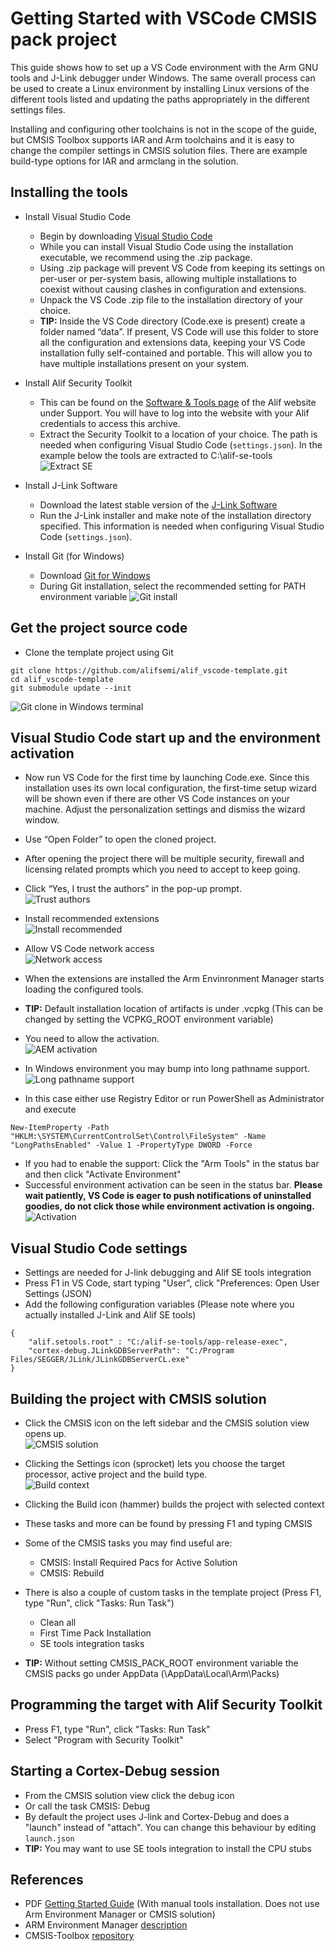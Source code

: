 # Getting Started with VSCode CMSIS pack project 

This guide shows how to set up a VS Code environment with the Arm GNU tools and J-Link debugger under Windows. The same overall process can be used to create a Linux environment by installing Linux versions of the different tools listed and updating the paths appropriately in the different settings files.

Installing and configuring other toolchains is not in the scope of the guide, but CMSIS Toolbox supports IAR and Arm toolchains and it is easy to change the compiler settings in CMSIS solution files.
There are example build-type options for IAR and armclang in the solution.

## Installing the tools

- Install Visual Studio Code
    - Begin by downloading [Visual Studio Code](https://code.visualstudio.com/download) 
    - While you can install Visual Studio Code using the installation executable, we recommend using the .zip package.
    - Using .zip package will prevent VS Code from keeping its settings on per-user or per-system basis, allowing multiple installations to coexist without causing clashes in configuration and extensions.
    - Unpack the VS Code .zip file to the installation directory of your choice.
    - **TIP:** Inside the VS Code directory (Code.exe is present) create a folder named “data”. If present, VS Code will use this folder to store all the configuration and extensions data, keeping your VS Code installation fully self-contained and portable. This will allow you to have multiple installations present on your system.

- Install Alif Security Toolkit
    - This can be found on the [Software & Tools page](https://alifsemi.com/support/software-tools/ensemble) of the Alif website under Support. You will have to log into the website with your Alif credentials to access this archive.
    - Extract the Security Toolkit to a location of your choice. The path is needed when configuring Visual Studio Code (`settings.json`). In the example below the tools are extracted to C:\alif-se-tools <br>
        ![Extract SE](images/extract_se.png)

- Install J-Link Software
    - Download the latest stable version of the [J-Link Software](https://www.segger.com/downloads/jlink)
    - Run the J-Link installer and make note of the installation directory specified. This information is needed when configuring Visual Studio Code (`settings.json`).

- Install Git (for Windows)
    - Download [Git for Windows](https://git-scm.com/download/win)
    - During Git installation, select the recommended setting for PATH environment variable
        ![Git install](images/git_install.png)

## Get the project source code

- Clone the template project using Git

```
git clone https://github.com/alifsemi/alif_vscode-template.git
cd alif_vscode-template
git submodule update --init
```
  ![Git clone in Windows terminal](images/git_clone.png)

## Visual Studio Code start up and the environment activation

- Now run VS Code for the first time by launching Code.exe. Since this installation uses its own local configuration, the first-time setup wizard will be shown even if there are other VS Code instances on your machine. Adjust the personalization settings and dismiss the wizard window.

- Use “Open Folder” to open the cloned project.

- After opening the project there will be multiple security, firewall and licensing related prompts which you need to accept to keep going.
- Click “Yes, I trust the authors” in the pop-up prompt.<br>
  ![Trust authors](images/trust_authors.png)
- Install recommended extensions<br>
  ![Install recommended](images/install_recommended.png)
- Allow VS Code network access<br>
  ![Network access](images/vscode_network_access.png)

- When the extensions are installed the Arm Envinronment Manager starts loading the configured tools.
- **TIP:** Default installation location of artifacts is under <user>\.vcpkg (This can be changed by setting the VCPKG_ROOT environment variable)
- You need to allow the activation.<br>
  ![AEM activation](images/aem_activation.png)

- In Windows environment you may bump into long pathname support.<br>
  ![Long pathname support](images/long_pathname.png)
- In this case either use Registry Editor or run PowerShell as Administrator and execute

```
New-ItemProperty -Path "HKLM:\SYSTEM\CurrentControlSet\Control\FileSystem" -Name "LongPathsEnabled" -Value 1 -PropertyType DWORD -Force
```

- If you had to enable the support: Click the "Arm Tools" in the status bar and then click "Activate Environment"
- Successful environment activation can be seen in the status bar. **Please wait patiently, VS Code is eager to push notifications of uninstalled goodies, do not click those while environment activation is ongoing.**<br>
  ![Activation](images/activation_ok.png)

## Visual Studio Code settings

- Settings are needed for J-link debugging and Alif SE tools integration 
- Press F1 in VS Code, start typing "User", click "Preferences: Open User Settings (JSON)
- Add the following configuration variables (Please note where you actually installed J-Link and Alif SE tools)

```
{
    "alif.setools.root" : "C:/alif-se-tools/app-release-exec",
    "cortex-debug.JLinkGDBServerPath": "C:/Program Files/SEGGER/JLink/JLinkGDBServerCL.exe"
}
```

## Building the project with CMSIS solution

- Click the CMSIS icon on the left sidebar and the CMSIS solution view opens up.<br>
  ![CMSIS solution](images/cmsis_solution.png)
- Clicking the Settings icon (sprocket) lets you choose the target processor, active project and the build type.<br>
  ![Build context](images/build_context.png)
- Clicking the Build icon (hammer) builds the project with selected context
- These tasks and more can be found by pressing F1 and typing CMSIS
- Some of the CMSIS tasks you may find useful are:
    - CMSIS: Install Required Pacs for Active Solution
    - CMSIS: Rebuild
- There is also a couple of custom tasks in the template project (Press F1, type "Run", click "Tasks: Run Task")
  - Clean all
  - First Time Pack Installation
  - SE tools integration tasks

- **TIP:** Without setting CMSIS_PACK_ROOT environment variable the CMSIS packs go under AppData (<user>\AppData\Local\Arm\Packs)

## Programming the target with Alif Security Toolkit

- Press F1, type "Run", click "Tasks: Run Task"
- Select "Program with Security Toolkit"

## Starting a Cortex-Debug session

- From the CMSIS solution view click the debug icon
- Or call the task CMSIS: Debug
- By default the project uses J-link and Cortex-Debug and does a "launch" instead of "attach". You can change this behaviour by editing `launch.json`
- **TIP:** You may want to use SE tools integration to install the CPU stubs

## References
- PDF [Getting Started Guide](https://alifsemi.com/download/AUGD0012) (With manual tools installation. Does not use Arm Environment Manager or CMSIS solution)
- ARM Environment Manager [description](https://marketplace.visualstudio.com/items?itemName=Arm.environment-manager)
- CMSIS-Toolbox [repository](https://github.com/Open-CMSIS-Pack/cmsis-toolbox)
